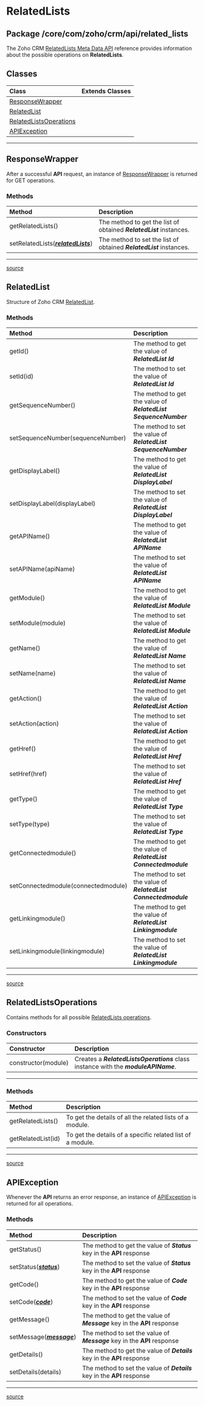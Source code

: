 # RelatedLists

## Package /core/com/zoho/crm/api/related_lists

The Zoho CRM [RelatedLists Meta Data API](https://www.zoho.com/crm/developer/docs/api/related-list-meta.html) reference provides information about the possible operations on **RelatedLists**.

## Classes

| Class                 | Extends Classes |
| :-------------------- | :-------------- |
| [ResponseWrapper](#responsewrapper) |  |
| [RelatedList](#relatedlist) |  |
| [RelatedListsOperations](#relatedlistsoperations) |  |
| [APIException](#apiexception) |  |

----

## ResponseWrapper

After a successful **API** request, an instance of [ResponseWrapper](../../core/com/zoho/crm/api/related_lists/response_wrapper.js) is returned for GET operations.

### Methods

| Method                     | Description                                        |
| :------------------------- | :------------------------------------------------- |
| getRelatedLists() | The method to get the list of obtained ***RelatedList*** instances. |
| setRelatedLists(***[relatedLists](related_lists.md#relatedlist)***) | The method to set the list of obtained ***RelatedList*** instances. |
----

[source](../../core/com/zoho/crm/api/related_lists/response_wrapper.js)

## RelatedList

Structure of Zoho CRM [RelatedList](../../core/com/zoho/crm/api/related_lists/related_list.js).

### Methods

| Method                     | Description                                        |
| :------------------------- | :------------------------------------------------- |
| getId() | The method to get the value of ***RelatedList Id*** |
| setId(id) | The method to set the value of ***RelatedList Id*** |
| getSequenceNumber() | The method to get the value of ***RelatedList SequenceNumber*** |
| setSequenceNumber(sequenceNumber) | The method to set the value of ***RelatedList SequenceNumber*** |
| getDisplayLabel() | The method to get the value of ***RelatedList DisplayLabel*** |
| setDisplayLabel(displayLabel) | The method to set the value of ***RelatedList DisplayLabel*** |
| getAPIName() | The method to get the value of ***RelatedList APIName*** |
| setAPIName(apiName) | The method to set the value of ***RelatedList APIName*** |
| getModule() | The method to get the value of ***RelatedList Module*** |
| setModule(module) | The method to set the value of ***RelatedList Module*** |
| getName() | The method to get the value of ***RelatedList Name*** |
| setName(name) | The method to set the value of ***RelatedList Name*** |
| getAction() | The method to get the value of ***RelatedList Action*** |
| setAction(action) | The method to set the value of ***RelatedList Action*** |
| getHref() | The method to get the value of ***RelatedList Href*** |
| setHref(href) | The method to set the value of ***RelatedList Href*** |
| getType() | The method to get the value of ***RelatedList Type*** |
| setType(type) | The method to set the value of ***RelatedList Type*** |
| getConnectedmodule() | The method to get the value of ***RelatedList Connectedmodule*** |
| setConnectedmodule(connectedmodule) | The method to set the value of ***RelatedList Connectedmodule*** |
| getLinkingmodule() | The method to get the value of ***RelatedList Linkingmodule*** |
| setLinkingmodule(linkingmodule) | The method to set the value of ***RelatedList Linkingmodule*** |
----

[source](../../core/com/zoho/crm/api/related_lists/related_list.js)

## RelatedListsOperations

Contains methods for all possible [RelatedLists operations](../../core/com/zoho/crm/api/related_lists/related_lists_operations.js).

### Constructors

| Constructor                                                   | Description                                                                     |
| :------------------------------------------------------------ | :------------------------------------------------------------------------------ |
| constructor(module) | Creates a ***RelatedListsOperations*** class instance with the ***moduleAPIName***. |
----

### Methods

| Method                     | Description                                        |
| :------------------------- | :------------------------------------------------- |
| getRelatedLists() | To get the details of all the related lists of a module. |
| getRelatedList(id) | To get the details of a specific related list of a module.|
----

[source](../../core/com/zoho/crm/api/related_lists/related_lists_operations.js)

## APIException

Whenever the **API** returns an error response, an instance of [APIException](../../core/com/zoho/crm/api/related_lists/api_exception.js) is returned for all operations.

### Methods

| Method                     | Description                                        |
| :------------------------- | :------------------------------------------------- |
| getStatus() | The method to get the value of ***Status*** key in  the **API** response |
| setStatus(***[status](../util/choice.md#choice&lt;t>)***) | The method to set the value of ***Status*** key in  the **API** response |
| getCode() | The method to get the value of ***Code*** key in  the **API** response |
| setCode(***[code](../util/choice.md#choice&lt;t>)***) | The method to set the value of ***Code*** key in  the **API** response |
| getMessage() | The method to get the value of ***Message*** key in  the **API** response |
| setMessage(***[message](../util/choice.md#choice&lt;t>)***) | The method to set the value of ***Message*** key in  the **API** response |
| getDetails() | The method to get the value of ***Details*** key in  the **API** response |
| setDetails(details) | The method to set the value of ***Details*** key in  the **API** response |
----

[source](../../core/com/zoho/crm/api/related_lists/api_exception.js)
